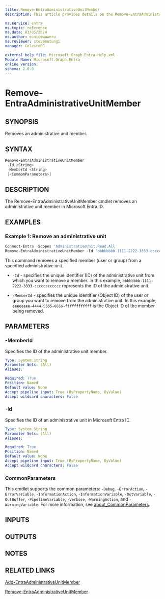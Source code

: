 ```yaml
---
title: Remove-EntraAdministrativeUnitMember
description: This article provides details on the Remove-EntraAdministrativeUnitMember command.

ms.service: entra
ms.topic: reference
ms.date: 03/05/2024
ms.author: eunicewaweru
ms.reviewer: stevemutungi
manager: CelesteDG

external help file: Microsoft.Graph.Entra-Help.xml
Module Name: Microsoft.Graph.Entra
online version:
schema: 2.0.0
---
```


# Remove-EntraAdministrativeUnitMember

## SYNOPSIS

Removes an administrative unit member.

## SYNTAX

```powershell
Remove-EntraAdministrativeUnitMember 
 -Id <String> 
 -MemberId <String>
 [<CommonParameters>]
```

## DESCRIPTION
The Remove-EntraAdministrativeUnitMember cmdlet removes an administrative unit member in Microsoft Entra ID.

## EXAMPLES

### Example 1: Remove an administrative unit

```powershell
Connect-Entra -Scopes 'AdministrativeUnit.Read.All'
Remove-EntraAdministrativeUnitMember -Id 'bbbbbbbb-1111-2222-3333-cccccccccccc' -MemberId 'eeeeeeee-4444-5555-6666-ffffffffffff'
```

This command removes a specified member (user or group) from a specified administrative unit.

- `-Id` - specifies the unique identifier (ID) of the administrative unit from which you want to remove a member. In this example, `bbbbbbbb-1111-2222-3333-cccccccccccc` represents the ID of the administrative unit.

- `-MemberId` - specifies the unique identifier (Object ID) of the user or group you want to remove from the administrative unit. In this example, `eeeeeeee-4444-5555-6666-ffffffffffff` is the Object ID of the member being removed.

## PARAMETERS

### -MemberId

Specifies the ID of the administrative unit member.

```yaml
Type: System.String
Parameter Sets: (All)
Aliases:

Required: True
Position: Named
Default value: None
Accept pipeline input: True (ByPropertyName, ByValue)
Accept wildcard characters: False
```

### -Id

Specifies the ID of an administrative unit in Microsoft Entra ID.

```yaml
Type: System.String
Parameter Sets: (All)
Aliases:

Required: True
Position: Named
Default value: None
Accept pipeline input: True (ByPropertyName, ByValue)
Accept wildcard characters: False
```

### CommonParameters

This cmdlet supports the common parameters: `-Debug`, `-ErrorAction`, `-ErrorVariable`, `-InformationAction`, `-InformationVariable`, `-OutVariable`, `-OutBuffer`, `-PipelineVariable`, `-Verbose`, `-WarningAction`, and `-WarningVariable`. For more information, see [about_CommonParameters](https://go.microsoft.com/fwlink/?LinkID=113216).

## INPUTS

## OUTPUTS

## NOTES

## RELATED LINKS

[Add-EntraAdministrativeUnitMember](Add-EntraAdministrativeUnitMember.md)

[Remove-EntraAdministrativeUnitMember](Remove-EntraAdministrativeUnitMember.md)

